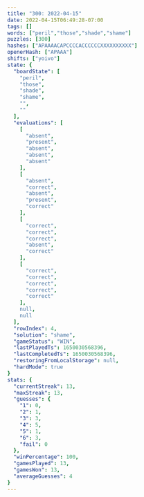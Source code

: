 ```yaml
---
title: "300: 2022-04-15"
date: 2022-04-15T06:49:28-07:00
tags: []
words: ["peril","those","shade","shame"]
puzzles: [300]
hashes: ["APAAAACAPCCCCACCCCCCXXXXXXXXXX"]
openerHash: ["APAAA"]
shifts: ["yoivo"]
state: {
  "boardState": [
    "peril",
    "those",
    "shade",
    "shame",
    "",
    ""
  ],
  "evaluations": [
    [
      "absent",
      "present",
      "absent",
      "absent",
      "absent"
    ],
    [
      "absent",
      "correct",
      "absent",
      "present",
      "correct"
    ],
    [
      "correct",
      "correct",
      "correct",
      "absent",
      "correct"
    ],
    [
      "correct",
      "correct",
      "correct",
      "correct",
      "correct"
    ],
    null,
    null
  ],
  "rowIndex": 4,
  "solution": "shame",
  "gameStatus": "WIN",
  "lastPlayedTs": 1650030568396,
  "lastCompletedTs": 1650030568396,
  "restoringFromLocalStorage": null,
  "hardMode": true
}
stats: {
  "currentStreak": 13,
  "maxStreak": 13,
  "guesses": {
    "1": 0,
    "2": 1,
    "3": 3,
    "4": 5,
    "5": 1,
    "6": 3,
    "fail": 0
  },
  "winPercentage": 100,
  "gamesPlayed": 13,
  "gamesWon": 13,
  "averageGuesses": 4
}
---
```


<!-- more -->
